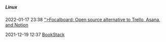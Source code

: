 #####  Linux

2022-01-17 23:38 [&quot;&gt;Focalboard: Open source alternative to Trello, Asana, and Notion](https://www.focalboard.com/)

2021-12-19 12:37 [BookStack](https://www.bookstackapp.com/?ref=producthunt)



